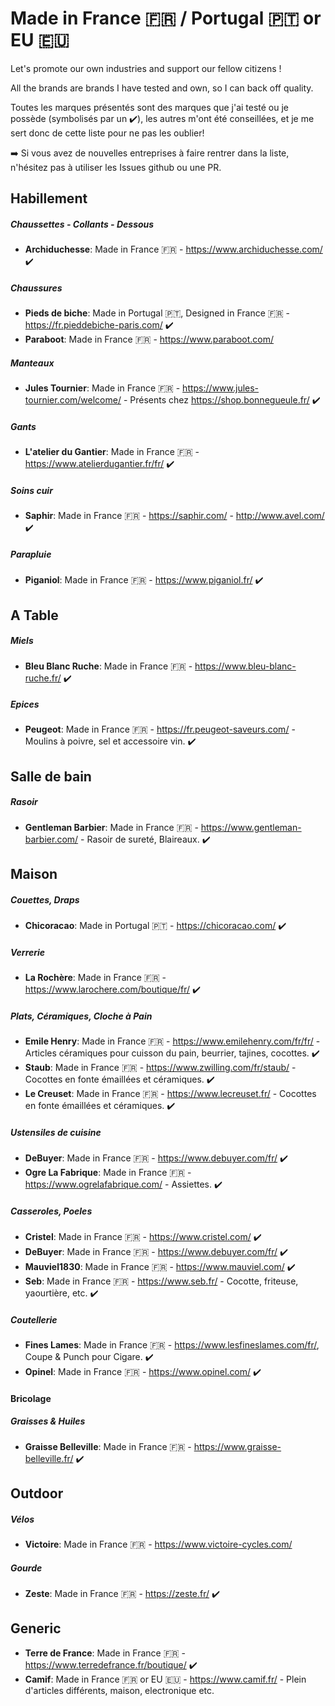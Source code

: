 # Made in France 🇫🇷 / Portugal 🇵🇹 or EU 🇪🇺
Let's promote our own industries and support our fellow citizens !

All the brands are brands I have tested and own, so I can back off quality.

Toutes les marques présentés sont des marques que j'ai testé ou je possède (symbolisés par un ✔️), les autres m'ont été conseillées, et je me sert donc de cette liste pour ne pas les oublier!

➡️ Si vous avez de nouvelles entreprises à faire rentrer dans la liste, n'hésitez pas à utiliser les Issues github ou une PR.

## **Habillement**
##### Chaussettes - Collants - Dessous
* **Archiduchesse**: Made in France 🇫🇷 - https://www.archiduchesse.com/ ✔️

##### Chaussures
* **Pieds de biche**: Made in Portugal 🇵🇹, Designed in France 🇫🇷 - https://fr.pieddebiche-paris.com/ ✔️
* **Paraboot**: Made in France 🇫🇷 - https://www.paraboot.com/

##### Manteaux
* **Jules Tournier**: Made in France 🇫🇷 - https://www.jules-tournier.com/welcome/ - Présents chez https://shop.bonnegueule.fr/ ✔️

##### Gants
* **L'atelier du Gantier**: Made in France 🇫🇷 - https://www.atelierdugantier.fr/fr/ ✔️

##### Soins cuir
* **Saphir**: Made in France 🇫🇷 - https://saphir.com/ - http://www.avel.com/ ✔️

##### Parapluie
* **Piganiol**: Made in France 🇫🇷 - https://www.piganiol.fr/ ✔️

## **A Table**
##### Miels
* **Bleu Blanc Ruche**: Made in France 🇫🇷 - https://www.bleu-blanc-ruche.fr/ ✔️

##### Epices
* **Peugeot**: Made in France 🇫🇷 - https://fr.peugeot-saveurs.com/ - Moulins à poivre, sel et accessoire vin. ✔️

## Salle de bain
##### Rasoir
* **Gentleman Barbier**: Made in France 🇫🇷 - https://www.gentleman-barbier.com/ - Rasoir de sureté, Blaireaux. ✔️

## Maison
##### Couettes, Draps
* **Chicoracao**: Made in Portugal 🇵🇹 - https://chicoracao.com/ ✔️

##### Verrerie
* **La Rochère**: Made in France 🇫🇷 - https://www.larochere.com/boutique/fr/ ✔️

##### Plats, Céramiques, Cloche à Pain
* **Emile Henry**: Made in France 🇫🇷 - https://www.emilehenry.com/fr/fr/ - Articles céramiques pour cuisson du pain, beurrier, tajines, cocottes. ✔️
* **Staub**: Made in France 🇫🇷 - https://www.zwilling.com/fr/staub/ - Cocottes en fonte émaillées et céramiques. ✔️
* **Le Creuset**: Made in France 🇫🇷 - https://www.lecreuset.fr/ - Cocottes en fonte émaillées et céramiques. ✔️

##### Ustensiles de cuisine
* **DeBuyer**: Made in France 🇫🇷 - https://www.debuyer.com/fr/ ✔️
* **Ogre La Fabrique**: Made in France 🇫🇷 - https://www.ogrelafabrique.com/ - Assiettes. ✔️

##### Casseroles, Poeles
* **Cristel**: Made in France 🇫🇷 - https://www.cristel.com/ ✔️
* **DeBuyer**: Made in France 🇫🇷 - https://www.debuyer.com/fr/ ✔️
* **Mauviel1830**: Made in France 🇫🇷 - https://www.mauviel.com/ ✔️
* **Seb**: Made in France 🇫🇷 - https://www.seb.fr/ - Cocotte, friteuse, yaourtière, etc. ✔️

##### Coutellerie
* **Fines Lames**: Made in France 🇫🇷 - https://www.lesfineslames.com/fr/, Coupe & Punch pour Cigare. ✔️
* **Opinel**: Made in France 🇫🇷 - https://www.opinel.com/ ✔️

#### Bricolage
##### Graisses & Huiles
* **Graisse Belleville**: Made in France 🇫🇷 - https://www.graisse-belleville.fr/ ✔️

## Outdoor
##### Vélos
* **Victoire**: Made in France 🇫🇷 - https://www.victoire-cycles.com/

##### Gourde
* **Zeste**: Made in France 🇫🇷 - https://zeste.fr/ ✔️

## Generic
* **Terre de France**: Made in France 🇫🇷 - https://www.terredefrance.fr/boutique/ ✔️
* **Camif**: Made in France 🇫🇷 or EU 🇪🇺 - https://www.camif.fr/ - Plein d'articles différents, maison, electronique etc.
